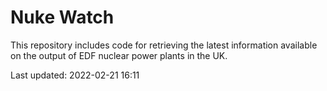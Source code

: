 # Nuke Watch

This repository includes code for retrieving the latest information available on the output of EDF nuclear power plants in the UK.

Last updated: 2022-02-21 16:11